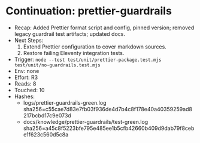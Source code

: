 # Continuation: prettier-guardrails

- Recap: Added Prettier format script and config, pinned version; removed legacy guardrail test
  artifacts; updated docs.
- Next Steps:
  1. Extend Prettier configuration to cover markdown sources.
  2. Restore failing Eleventy integration tests.
- Trigger: `node --test test/unit/prettier-package.test.mjs test/unit/no-guardrails.test.mjs`
- Env: none
- Effort: R3
- Reads: 8
- Touched: 10
- Hashes:
  - logs/prettier-guardrails-green.log
    sha256=c55cae7d83e7fb03f936de4d7b4c8f178e40a40359259ad8217bcbd17c9e073d
  - docs/knowledge/prettier-guardrails/test-green.log
    sha256=a45c8f5223bfe795e485ee1b5cfb42660b409d9dab79f8cebe1f623c560d5c8a
